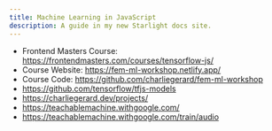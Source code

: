 ```yaml
---
title: Machine Learning in JavaScript
description: A guide in my new Starlight docs site.
---
```


* Frontend Masters Course: <https://frontendmasters.com/courses/tensorflow-js/>
* Course Website: <https://fem-ml-workshop.netlify.app/>
* Course Code: <https://github.com/charliegerard/fem-ml-workshop>
* <https://github.com/tensorflow/tfjs-models>
* <https://charliegerard.dev/projects/>
* <https://teachablemachine.withgoogle.com/>
* <https://teachablemachine.withgoogle.com/train/audio>